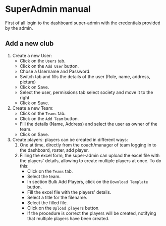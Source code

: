 # SuperAdmin manual

First of all login to the dashboard super-admin with the credentials provided by the admin.

## Add a new club
1. Create a new User:
    - Click on the `Users` tab.
    - Click on the `Add User` button.
    - Chose a Username and Password.
    - Switch tab and fills the details of the user (Role, name, address, picture)
    - Click on Save.
    - Select the user, permissions tab select society and move it to the right
    - Click on Save.
2. Create a new Team:
    - Click on the `Teams` tab.
    - Click on the `Add Team` button.
    - Fill the details (Name, Address) and select the user as owner of the team.
    - Click on Save.
3. Create players: players can be created in different ways:
   1. One at time, directly from the coach/manager of team logging in to the dashboard, roster, add player.
   2. Filling the excel form, the super-admin can upload the excel file with the players' details, allowing to create multiple players at once. To do this:
      - Click on the `Teams` tab.
      - Select the team.
      - In section Bulk Add Players, click on the `Download Template` button.
      - Fill the excel file with the players' details.
      - Select a title for the filename.
      - Select the filled file.
      - Click on the `Upload players` button.
      - If the procedure is correct the players will be created, notifying that multiple players have been created.
   